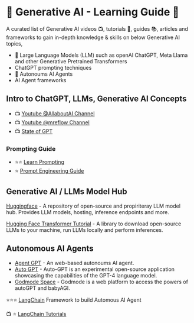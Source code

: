 # :brain: Generative AI - Learning Guide :robot:
A curated list of Generative AI videos :tv:, tutorials :notebook:, guides :books:, articles and frameworks to gain in-depth knowledge & skills on below Generative AI topics,
- 🧠 Large Language Models (LLM) such as openAI ChatGPT, Meta Llama and other Generative Pretrained Transformers
- ChatGPT prompting techniques
- 🤖 Autonoums AI Agents 
- AI Agent frameworks

## Intro to ChatGPT, LLMs, Generative AI Concepts
- :tv: [Youtube @AllaboutAI Channel](https://www.youtube.com/@AllAboutAI/videos)
- :tv: [Youtube @mreflow Channel](https://www.youtube.com/@mreflow/videos)
- :tv: [State of GPT](https://www.youtube.com/watch?v=bZQun8Y4L2A)

### Prompting Guide
- :star::star: [Learn Prompting](https://learnprompting.org/docs/intro)
- :star: [Prompt Engineering Guide](https://www.promptingguide.ai/)

## Generative AI / LLMs Model Hub 
[Huggingface](https://huggingface.co/) - A repository of open-source and propiriteray LLM model hub. Provides LLM models, hosting, inference endpoints and more.

[Hugging Face Transformer Tutorial](https://huggingface.co/learn/nlp-course/chapter2/1?fw=pt) - A library to download open-source LLMs to your machine, run LLMs locally and perform inferences. 

## Autonomous AI Agents
- [Agent GPT](https://agentgpt.reworkd.ai/) - An web-based autonoums AI agent.
- [Auto GPT](https://github.com/Significant-Gravitas/Auto-GPT) - Auto-GPT is an experimental open-source application showcasing the capabilities of the GPT-4 language model.
- [Godmode Space](https://godmode.space/) - Godmode is a web platform to access the powers of autoGPT and babyAGI.

:star::star::star: [LangChain](https://python.langchain.com/en/latest/index.html) Framework to build Automous AI Agent

:tv: :star: [LangChain Tutorials](https://www.youtube.com/@lucidateAI)
